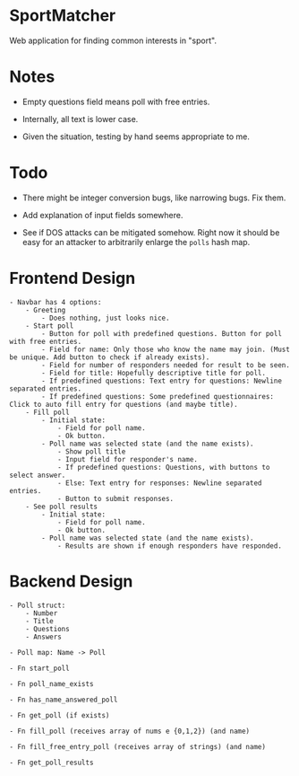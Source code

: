 # SportMatcher

Web application for finding common interests in "sport".

# Notes

 - Empty questions field means poll with free entries.

 - Internally, all text is lower case.

 - Given the situation, testing by hand seems appropriate to me.

# Todo

 - There might be integer conversion bugs, like narrowing bugs. Fix them.

 - Add explanation of input fields somewhere.

 - See if DOS attacks can be mitigated somehow. Right now it should be easy for an attacker to arbitrarily enlarge the `polls` hash map.

# Frontend Design

    - Navbar has 4 options:
        - Greeting
            - Does nothing, just looks nice.
        - Start poll
            - Button for poll with predefined questions. Button for poll with free entries.
            - Field for name: Only those who know the name may join. (Must be unique. Add button to check if already exists).
            - Field for number of responders needed for result to be seen.
            - Field for title: Hopefully descriptive title for poll.
            - If predefined questions: Text entry for questions: Newline separated entries.
            - If predefined questions: Some predefined questionnaires: Click to auto fill entry for questions (and maybe title).
        - Fill poll
            - Initial state:
                - Field for poll name.
                - Ok button.
            - Poll name was selected state (and the name exists).
                - Show poll title
                - Input field for responder's name.
                - If predefined questions: Questions, with buttons to select answer.
                - Else: Text entry for responses: Newline separated entries.
                - Button to submit responses.
        - See poll results
            - Initial state:
                - Field for poll name.
                - Ok button.
            - Poll name was selected state (and the name exists).
                - Results are shown if enough responders have responded.

# Backend Design

    - Poll struct:
        - Number
        - Title
        - Questions
        - Answers

    - Poll map: Name -> Poll

    - Fn start_poll

    - Fn poll_name_exists

    - Fn has_name_answered_poll

    - Fn get_poll (if exists)

    - Fn fill_poll (receives array of nums e {0,1,2}) (and name)

    - Fn fill_free_entry_poll (receives array of strings) (and name)

    - Fn get_poll_results